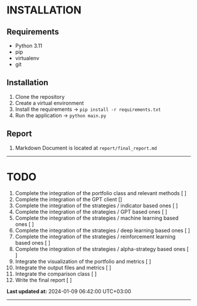 
# INSTALLATION

## Requirements

- Python 3.11
- pip
- virtualenv
- git

## Installation

1. Clone the repository
2. Create a virtual environment
3. Install the requirements -> `pip install -r requirements.txt`
4. Run the application -> `python main.py`

## Report

1. Markdown Document is located at `report/final_report.md`

---

# TODO

1. Complete the integration of the portfolio class and relevant methods [ ]
2. Complete the integration of the GPT client []
3. Complete the integration of the strategies / indicator based ones [ ]
4. Complete the integration of the strategies / GPT based ones [ ]
5. Complete the integration of the strategies / machine learning based ones [ ]
5. Complete the integration of the strategies / deep learning based ones [ ]
6. Complete the integration of the strategies / reinforcement learning based ones [ ]
7. Complete the integration of the strategies / alpha-strategy based ones [ ]
8. Integrate the visualization of the portfolio and metrics [ ]
9. Integrate the output files and metrics [ ]
10. Integrate the comparison class [ ]
11. Write the final report [ ]

**Last updated at:** 2024-01-09 06:42:00 UTC+03:00

---
